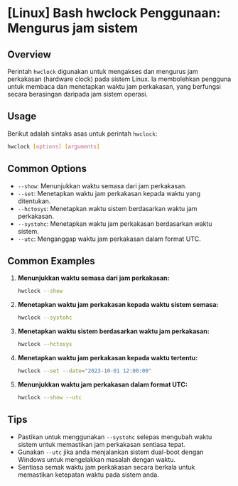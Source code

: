 # [Linux] Bash hwclock Penggunaan: Mengurus jam sistem

## Overview
Perintah `hwclock` digunakan untuk mengakses dan mengurus jam perkakasan (hardware clock) pada sistem Linux. Ia membolehkan pengguna untuk membaca dan menetapkan waktu jam perkakasan, yang berfungsi secara berasingan daripada jam sistem operasi.

## Usage
Berikut adalah sintaks asas untuk perintah `hwclock`:

```bash
hwclock [options] [arguments]
```

## Common Options
- `--show`: Menunjukkan waktu semasa dari jam perkakasan.
- `--set`: Menetapkan waktu jam perkakasan kepada waktu yang ditentukan.
- `--hctosys`: Menetapkan waktu sistem berdasarkan waktu jam perkakasan.
- `--systohc`: Menetapkan waktu jam perkakasan berdasarkan waktu sistem.
- `--utc`: Menganggap waktu jam perkakasan dalam format UTC.

## Common Examples
1. **Menunjukkan waktu semasa dari jam perkakasan:**
   ```bash
   hwclock --show
   ```

2. **Menetapkan waktu jam perkakasan kepada waktu sistem semasa:**
   ```bash
   hwclock --systohc
   ```

3. **Menetapkan waktu sistem berdasarkan waktu jam perkakasan:**
   ```bash
   hwclock --hctosys
   ```

4. **Menetapkan waktu jam perkakasan kepada waktu tertentu:**
   ```bash
   hwclock --set --date="2023-10-01 12:00:00"
   ```

5. **Menunjukkan waktu jam perkakasan dalam format UTC:**
   ```bash
   hwclock --show --utc
   ```

## Tips
- Pastikan untuk menggunakan `--systohc` selepas mengubah waktu sistem untuk memastikan jam perkakasan sentiasa tepat.
- Gunakan `--utc` jika anda menjalankan sistem dual-boot dengan Windows untuk mengelakkan masalah dengan waktu.
- Sentiasa semak waktu jam perkakasan secara berkala untuk memastikan ketepatan waktu pada sistem anda.